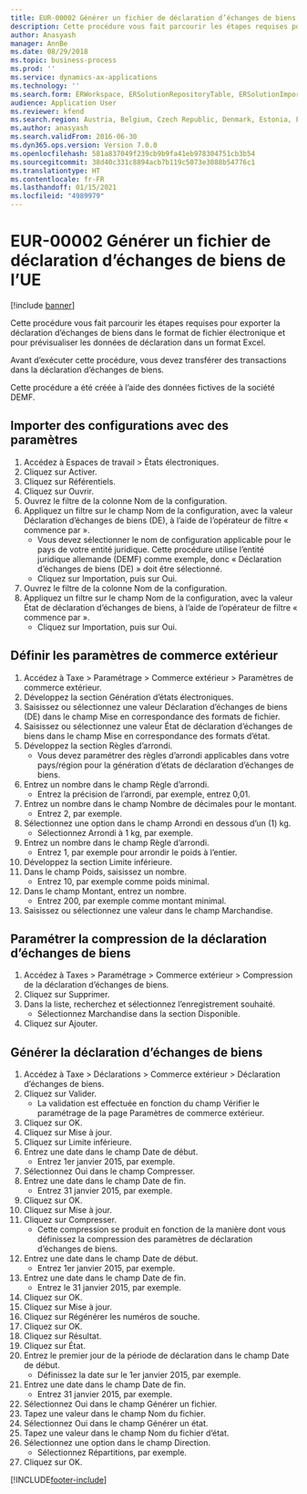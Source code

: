 ```yaml
---
title: EUR-00002 Générer un fichier de déclaration d’échanges de biens de l’UE
description: Cette procédure vous fait parcourir les étapes requises pour exporter la déclaration d’échanges de biens dans le format de fichier électronique et pour prévisualiser les données de déclaration dans un format Excel.
author: Anasyash
manager: AnnBe
ms.date: 08/29/2018
ms.topic: business-process
ms.prod: ''
ms.service: dynamics-ax-applications
ms.technology: ''
ms.search.form: ERWorkspace, ERSolutionRepositoryTable, ERSolutionImport, IntrastatParameters, IntrastatCommodityLookup, IntrastatCompressParameters, Intrastat, SysQueryForm
audience: Application User
ms.reviewer: kfend
ms.search.region: Austria, Belgium, Czech Republic, Denmark, Estonia, Finland, France, Germany, Hungary, Ireland, Italy, Latvia, Lithuania, Netherlands, Poland, Spain, Sweden, United Kingdom
ms.author: anasyash
ms.search.validFrom: 2016-06-30
ms.dyn365.ops.version: Version 7.0.0
ms.openlocfilehash: 581a837049f239cb9b9fa41eb978304751cb3b54
ms.sourcegitcommit: 38d40c331c8894acb7b119c5073e3088b54776c1
ms.translationtype: HT
ms.contentlocale: fr-FR
ms.lasthandoff: 01/15/2021
ms.locfileid: "4989979"
---
```

# <a name="eur-00002-generate-an-eu-intrastat-declaration"></a>EUR-00002 Générer un fichier de déclaration d’échanges de biens de l’UE

[!include [banner](../../includes/banner.md)]

Cette procédure vous fait parcourir les étapes requises pour exporter la déclaration d’échanges de biens dans le format de fichier électronique et pour prévisualiser les données de déclaration dans un format Excel. 

Avant d’exécuter cette procédure, vous devez transférer des transactions dans la déclaration d’échanges de biens. 

Cette procédure a été créée à l’aide des données fictives de la société DEMF.


## <a name="import-configurations-with-settings"></a>Importer des configurations avec des paramètres
1. Accédez à Espaces de travail > États électroniques.
2. Cliquez sur Activer.
3. Cliquez sur Référentiels.
4. Cliquez sur Ouvrir.
5. Ouvrez le filtre de la colonne Nom de la configuration.
6. Appliquez un filtre sur le champ Nom de la configuration, avec la valeur Déclaration d’échanges de biens (DE), à l’aide de l’opérateur de filtre « commence par ».
    * Vous devez sélectionner le nom de configuration applicable pour le pays de votre entité juridique. Cette procédure utilise l’entité juridique allemande (DEMF) comme exemple, donc « Déclaration d’échanges de biens (DE) » doit être sélectionné.  
    * Cliquez sur Importation, puis sur Oui.  
7. Ouvrez le filtre de la colonne Nom de la configuration.
8. Appliquez un filtre sur le champ Nom de la configuration, avec la valeur État de déclaration d’échanges de biens, à l’aide de l’opérateur de filtre « commence par ».
    * Cliquez sur Importation, puis sur Oui.  

## <a name="set-up-foreign-trade-parameters"></a>Définir les paramètres de commerce extérieur
1. Accédez à Taxe > Paramétrage > Commerce extérieur > Paramètres de commerce extérieur.
2. Développez la section Génération d’états électroniques.
3. Saisissez ou sélectionnez une valeur Déclaration d’échanges de biens (DE) dans le champ Mise en correspondance des formats de fichier.
4. Saisissez ou sélectionnez une valeur État de déclaration d’échanges de biens dans le champ Mise en correspondance des formats d’état.
5. Développez la section Règles d’arrondi.
    * Vous devez paramétrer des règles d’arrondi applicables dans votre pays/région pour la génération d’états de déclaration d’échanges de biens.  
6. Entrez un nombre dans le champ Règle d’arrondi.
    * Entrez la précision de l’arrondi, par exemple, entrez 0,01.  
7. Entrez un nombre dans le champ Nombre de décimales pour le montant.
    * Entrez 2, par exemple.  
8. Sélectionnez une option dans le champ Arrondi en dessous d’un (1) kg.
    * Sélectionnez Arrondi à 1 kg, par exemple.  
9. Entrez un nombre dans le champ Règle d’arrondi.
    * Entrez 1, par exemple pour arrondir le poids à l’entier.  
10. Développez la section Limite inférieure.
11. Dans le champ Poids, saisissez un nombre.
    * Entrez 10, par exemple comme poids minimal.  
12. Dans le champ Montant, entrez un nombre.
    * Entrez 200, par exemple comme montant minimal.  
13. Saisissez ou sélectionnez une valeur dans le champ Marchandise.

## <a name="set-up-compression-of-intrastat"></a>Paramétrer la compression de la déclaration d’échanges de biens
1. Accédez à Taxes > Paramétrage > Commerce extérieur > Compression de la déclaration d’échanges de biens.
2. Cliquez sur Supprimer.
3. Dans la liste, recherchez et sélectionnez l’enregistrement souhaité.
    * Sélectionnez Marchandise dans la section Disponible.  
4. Cliquez sur Ajouter.

## <a name="generate-intrastat-declaration"></a>Générer la déclaration d’échanges de biens
1. Accédez à Taxe > Déclarations > Commerce extérieur > Déclaration d’échanges de biens.
2. Cliquez sur Valider.
    * La validation est effectuée en fonction du champ Vérifier le paramétrage de la page Paramètres de commerce extérieur.  
3. Cliquez sur OK.
4. Cliquez sur Mise à jour.
5. Cliquez sur Limite inférieure.
6. Entrez une date dans le champ Date de début.
    * Entrez 1er janvier 2015, par exemple.  
7. Sélectionnez Oui dans le champ Compresser.
8. Entrez une date dans le champ Date de fin.
    * Entrez 31 janvier 2015, par exemple.  
9. Cliquez sur OK.
10. Cliquez sur Mise à jour.
11. Cliquez sur Compresser.
    * Cette compression se produit en fonction de la manière dont vous définissez la compression des paramètres de déclaration d’échanges de biens.  
12. Entrez une date dans le champ Date de début.
    * Entrez 1er janvier 2015, par exemple.  
13. Entrez une date dans le champ Date de fin.
    * Entrez le 31 janvier 2015, par exemple.  
14. Cliquez sur OK.
15. Cliquez sur Mise à jour.
16. Cliquez sur Régénérer les numéros de souche.
17. Cliquez sur OK.
18. Cliquez sur Résultat.
19. Cliquez sur État.
20. Entrez le premier jour de la période de déclaration dans le champ Date de début.
    * Définissez la date sur le 1er janvier 2015, par exemple.  
21. Entrez une date dans le champ Date de fin.
    * Entrez 31 janvier 2015, par exemple.  
22. Sélectionnez Oui dans le champ Générer un fichier.
23. Tapez une valeur dans le champ Nom du fichier.
24. Sélectionnez Oui dans le champ Générer un état.
25. Tapez une valeur dans le champ Nom du fichier d’état.
26. Sélectionnez une option dans le champ Direction.
    * Sélectionnez Répartitions, par exemple.  
27. Cliquez sur OK.



[!INCLUDE[footer-include](../../../includes/footer-banner.md)]